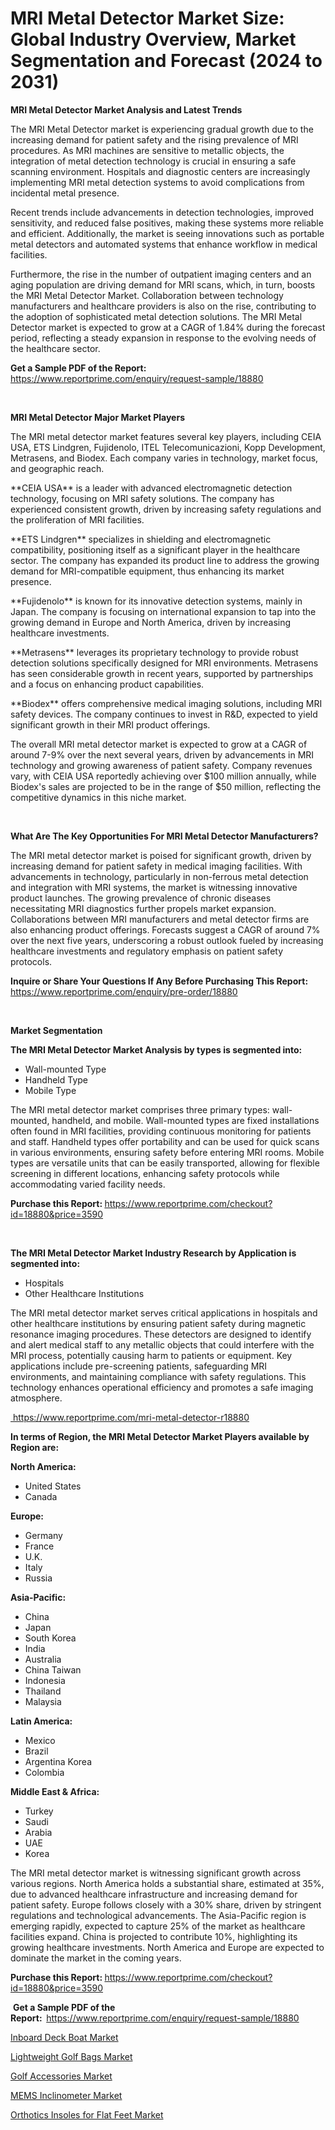 <p><h1>MRI Metal Detector Market Size: Global Industry Overview, Market Segmentation and Forecast (2024 to 2031)</h1></p><p><strong>MRI Metal Detector Market Analysis and Latest Trends</strong></p>
<p><p>The MRI Metal Detector market is experiencing gradual growth due to the increasing demand for patient safety and the rising prevalence of MRI procedures. As MRI machines are sensitive to metallic objects, the integration of metal detection technology is crucial in ensuring a safe scanning environment. Hospitals and diagnostic centers are increasingly implementing MRI metal detection systems to avoid complications from incidental metal presence. </p><p>Recent trends include advancements in detection technologies, improved sensitivity, and reduced false positives, making these systems more reliable and efficient. Additionally, the market is seeing innovations such as portable metal detectors and automated systems that enhance workflow in medical facilities. </p><p>Furthermore, the rise in the number of outpatient imaging centers and an aging population are driving demand for MRI scans, which, in turn, boosts the MRI Metal Detector Market. Collaboration between technology manufacturers and healthcare providers is also on the rise, contributing to the adoption of sophisticated metal detection solutions. The MRI Metal Detector market is expected to grow at a CAGR of 1.84% during the forecast period, reflecting a steady expansion in response to the evolving needs of the healthcare sector.</p></p>
<p><strong>Get a Sample PDF of the Report:&nbsp;</strong> <a href="https://www.reportprime.com/enquiry/request-sample/18880?utm_campaign=1088&utm_medium=2&utm_source=Github&utm_content=ia&utm_term=25122024&utm_id=mri-metal-detector">https://www.reportprime.com/enquiry/request-sample/18880</a></p>
<p>&nbsp;</p>
<p><strong>MRI Metal Detector Major Market Players</strong></p>
<p><p>The MRI metal detector market features several key players, including CEIA USA, ETS Lindgren, Fujidenolo, ITEL Telecomunicazioni, Kopp Development, Metrasens, and Biodex. Each company varies in technology, market focus, and geographic reach.</p><p>**CEIA USA** is a leader with advanced electromagnetic detection technology, focusing on MRI safety solutions. The company has experienced consistent growth, driven by increasing safety regulations and the proliferation of MRI facilities. </p><p>**ETS Lindgren** specializes in shielding and electromagnetic compatibility, positioning itself as a significant player in the healthcare sector. The company has expanded its product line to address the growing demand for MRI-compatible equipment, thus enhancing its market presence.</p><p>**Fujidenolo** is known for its innovative detection systems, mainly in Japan. The company is focusing on international expansion to tap into the growing demand in Europe and North America, driven by increasing healthcare investments.</p><p>**Metrasens** leverages its proprietary technology to provide robust detection solutions specifically designed for MRI environments. Metrasens has seen considerable growth in recent years, supported by partnerships and a focus on enhancing product capabilities. </p><p>**Biodex** offers comprehensive medical imaging solutions, including MRI safety devices. The company continues to invest in R&D, expected to yield significant growth in their MRI product offerings.</p><p>The overall MRI metal detector market is expected to grow at a CAGR of around 7-9% over the next several years, driven by advancements in MRI technology and growing awareness of patient safety. Company revenues vary, with CEIA USA reportedly achieving over $100 million annually, while Biodex's sales are projected to be in the range of $50 million, reflecting the competitive dynamics in this niche market.</p></p>
<p>&nbsp;</p>
<p><strong>What Are The Key Opportunities For MRI Metal Detector Manufacturers?</strong></p>
<p><p>The MRI metal detector market is poised for significant growth, driven by increasing demand for patient safety in medical imaging facilities. With advancements in technology, particularly in non-ferrous metal detection and integration with MRI systems, the market is witnessing innovative product launches. The growing prevalence of chronic diseases necessitating MRI diagnostics further propels market expansion. Collaborations between MRI manufacturers and metal detector firms are also enhancing product offerings. Forecasts suggest a CAGR of around 7% over the next five years, underscoring a robust outlook fueled by increasing healthcare investments and regulatory emphasis on patient safety protocols.</p></p>
<p><strong>Inquire or Share Your Questions If Any Before Purchasing This Report:</strong> <a href="https://www.reportprime.com/enquiry/pre-order/18880?utm_campaign=1088&utm_medium=2&utm_source=Github&utm_content=ia&utm_term=25122024&utm_id=mri-metal-detector">https://www.reportprime.com/enquiry/pre-order/18880</a></p>
<p>&nbsp;</p>
<p><strong>Market Segmentation</strong></p>
<p><strong>The MRI Metal Detector Market Analysis by types is segmented into:</strong></p>
<p><ul><li>Wall-mounted Type</li><li>Handheld Type</li><li>Mobile Type</li></ul></p>
<p><p>The MRI metal detector market comprises three primary types: wall-mounted, handheld, and mobile. Wall-mounted types are fixed installations often found in MRI facilities, providing continuous monitoring for patients and staff. Handheld types offer portability and can be used for quick scans in various environments, ensuring safety before entering MRI rooms. Mobile types are versatile units that can be easily transported, allowing for flexible screening in different locations, enhancing safety protocols while accommodating varied facility needs.</p></p>
<p><strong>Purchase this Report:&nbsp;</strong><a href="https://www.reportprime.com/checkout?id=18880&price=3590&utm_campaign=1088&utm_medium=2&utm_source=Github&utm_content=ia&utm_term=25122024&utm_id=mri-metal-detector">https://www.reportprime.com/checkout?id=18880&price=3590</a></p>
<p>&nbsp;</p>
<p><strong>The MRI Metal Detector Market Industry Research by Application is segmented into:</strong></p>
<p><ul><li>Hospitals</li><li>Other Healthcare Institutions</li></ul></p>
<p><p>The MRI metal detector market serves critical applications in hospitals and other healthcare institutions by ensuring patient safety during magnetic resonance imaging procedures. These detectors are designed to identify and alert medical staff to any metallic objects that could interfere with the MRI process, potentially causing harm to patients or equipment. Key applications include pre-screening patients, safeguarding MRI environments, and maintaining compliance with safety regulations. This technology enhances operational efficiency and promotes a safe imaging atmosphere.</p></p>
<p><a href="https://www.reportprime.com/mri-metal-detector-r18880?utm_campaign=1088&utm_medium=2&utm_source=Github&utm_content=ia&utm_term=25122024&utm_id=mri-metal-detector">&nbsp;https://www.reportprime.com/mri-metal-detector-r18880</a></p>
<p><strong>In terms of Region, the MRI Metal Detector Market Players available by Region are:</strong></p>
<p>
    <p> <strong> North America: </strong>
        <ul>
            <li>United States</li>
            <li>Canada</li>
        </ul>
        </p> 
    <p> <strong> Europe: </strong>
        <ul>
            <li>Germany</li>
            <li>France</li>
            <li>U.K.</li>
            <li>Italy</li>
            <li>Russia</li>
        </ul>
        </p> 
    <p> <strong> Asia-Pacific: </strong>
        <ul>
            <li>China</li>
            <li>Japan</li>
            <li>South Korea</li>
            <li>India</li>
            <li>Australia</li>
            <li>China Taiwan</li>
            <li>Indonesia</li>
            <li>Thailand</li>
            <li>Malaysia</li>
        </ul>
        </p> 
    <p> <strong> Latin America: </strong>
        <ul>
            <li>Mexico</li>
            <li>Brazil</li>
            <li>Argentina Korea</li>
            <li>Colombia</li>
        </ul>
        </p> 
    <p> <strong> Middle East & Africa: </strong>
        <ul>
            <li>Turkey</li>
            <li>Saudi</li>
            <li>Arabia</li>
            <li>UAE</li>
            <li>Korea</li>
        </ul>
    </p>
    </p>
<p><p>The MRI metal detector market is witnessing significant growth across various regions. North America holds a substantial share, estimated at 35%, due to advanced healthcare infrastructure and increasing demand for patient safety. Europe follows closely with a 30% share, driven by stringent regulations and technological advancements. The Asia-Pacific region is emerging rapidly, expected to capture 25% of the market as healthcare facilities expand. China is projected to contribute 10%, highlighting its growing healthcare investments. North America and Europe are expected to dominate the market in the coming years.</p></p>
<p><strong>Purchase this Report: </strong><a href="https://www.reportprime.com/checkout?id=18880&price=3590&utm_campaign=1088&utm_medium=2&utm_source=Github&utm_content=ia&utm_term=25122024&utm_id=mri-metal-detector">https://www.reportprime.com/checkout?id=18880&price=3590</a></p>
<p>&nbsp;<strong>Get a Sample PDF of the Report:&nbsp;&nbsp;</strong><a href="https://www.reportprime.com/enquiry/request-sample/18880?utm_campaign=1088&utm_medium=2&utm_source=Github&utm_content=ia&utm_term=25122024&utm_id=mri-metal-detector">https://www.reportprime.com/enquiry/request-sample/18880</a></p>
<p><strong></strong></p>
<p><p><a href="https://github.com/barnickclara79/Market-Research-Report-List-1/blob/main/inboard-deck-boat-market.md?utm_campaign=1088&utm_medium=2&utm_source=Github&utm_content=ia&utm_term=25122024&utm_id=mri-metal-detector">Inboard Deck Boat Market</a></p><p><a href="https://www.linkedin.com/pulse/mapping-lightweight-golf-bags-market-trends-challenges-breakthroughs-erj8c?utm_campaign=1088&utm_medium=2&utm_source=Github&utm_content=ia&utm_term=25122024&utm_id=mri-metal-detector">Lightweight Golf Bags Market</a></p><p><a href="https://www.linkedin.com/pulse/golf-accessories-market-report-expected-cagr-112-examines-mrrnc?utm_campaign=1088&utm_medium=2&utm_source=Github&utm_content=ia&utm_term=25122024&utm_id=mri-metal-detector">Golf Accessories Market</a></p><p><a href="https://github.com/domoniqueluoma76/Market-Research-Report-List-1/blob/main/mems-inclinometer-market.md?utm_campaign=1088&utm_medium=2&utm_source=Github&utm_content=ia&utm_term=25122024&utm_id=mri-metal-detector">MEMS Inclinometer Market</a></p><p><a href="https://www.linkedin.com/pulse/orthotics-insoles-flat-feet-market-booms-121-growth-rate-2031-62blc?utm_campaign=1088&utm_medium=2&utm_source=Github&utm_content=ia&utm_term=25122024&utm_id=mri-metal-detector">Orthotics Insoles for Flat Feet Market</a></p></p>